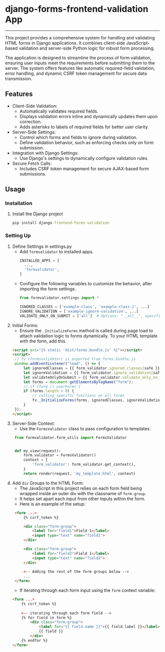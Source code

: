 # django-forms-frontend-validation App
___

This project provides a comprehensive system for handling and validating HTML forms in Django applications. It combines client-side JavaScript-based validation and server-side Python logic for robust form processing.

The application is designed to streamline the process of form validation, ensuring user inputs meet the requirements before submitting them to the server. The system offers features like automatic required-field validation, error handling, and dynamic CSRF token management for secure data transmission.

## Features
- Client-Side Validation: 
  - Automatically validates required fields.
  - Displays validation errors inline and dynamically updates them upon correction.
  - Adds asterisks to labels of required fields for better user clarity.
- Server-Side Settings:
  - Control which forms and fields to ignore during validation.
  - Define validation behavior, such as enforcing checks only on form submission.
- Integration with Django Settings:
  - Use Django's settings to dynamically configure validation rules.
- Secure Fetch Calls:
  - Includes CSRF token management for secure AJAX-based form submissions.

## Usage
### Installation
1. Install the Django project
    ```cmd
   pip install django-frontend-forms-validation
   ```
### Setting Up
1. Define Settings in settings.py
   - Add `formvalidator` to installed apps.
      ```python
      INSTALLED_APPS = [
        ...,
        'formvalidator',
      ]
      ```
   - Configure the following variables to customize the behavior, after importing the form settings.
      ```python
     from formvalidator.settings import * 
     
     IGNORED_CLASSES = ['example-class', 'example-class-2', ...]
      IGNORE_VALIDATION = ['example-ignore-validation', ...]
      VALIDATE_ONLY_ON_SUBMIT = ['all']  # Options: "__all__", specific class names, or leave empty.
      ```
2. Initial Forms:
   - Ensure the `_InitializeForms` method is called during page load to attach validation logic to forms dynamically.
   To your HTML template with the form, add this.
   ```html
   <script src="{% static 'dist/forms.bundle.js' %}"></script> 
   <script>
    // fv (formsvalidator) is exported from forms.bundle.js
    window.addEventListener("load", () => {
        let ignoredClasses = {{ form_validator.ignored_classes|safe }}; // add more classes that represent forms you want this script to ignore.
        let ignoreValidation = {{ form_validator.ignore_validation|safe }}; // add any form classes that you want to ignore validation
        let validateOnlyOnSubmit = {{ form_validator.validate_only_on_submit|safe }}; // for hitting all forms make index 0 either __all__, all, * or leave blank for false or use false
        let forms = document.getElementsByTagName("form");
        // if (form || userForm) {
        if (forms.length > 0) {
            // calling specific functions on all forms
            fv._InitializeForms(forms, ignoredClasses, ignoreValidation, validateOnlyOnSubmit);
        }
    });
   </script>
   ```
3. Server-Side Context:
   - Use the `FormsValidator` class to pass configuration to templates:
   ```python
    from formvalidator.form_utils import FormsValidator
   
   
    def my_view(request):
        form_validator = FormsValidator()
        context = {
            'form_validator': form_validator.get_context(),
        }    
        return render(request, 'my_template.html', context)
   ```
4. Add `div` Groups to the HTML Form:
   - The JavaScript in this project relies on each form field being wrapped inside an outer div with the classname of ```form-group```.
   - It helps set apart each input from other inputs within the form.
   - Here is an example of the setup:
   ```html
    <form ...>
        {% csrf_token %}
   
        <div class="form-group">
            <label for="field1">Field 1</label>
            <input type="text" name="field1">
        </div>
   
        <div class="form-group">
            <label for="field2">Field 1</label>
            <input type="text" name="field2">
        </div>
        
        <-- Adding the rest of the form groups below -->
        ...
    </form>
    ```
   - If iterating through each form input using the ```form``` context variable:
    ```html
    <form ...>
        {% csrf_token %}
        
        <-- iterating through each form field -->
        {% for field in form %}
            <div class="form-group">
                <label for="{{ field.name }}">{{ field.label }}</label>
                {{ field }}
            </div>
        {% endfor %}
    </form>
    ```
